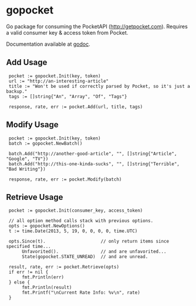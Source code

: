 gopocket
=============

Go package for consuming the PocketAPI (http://getpocket.com).  Requires a valid consumer key & access token from Pocket.

Documentation available at [godoc](http://godoc.org/github.com/strider-/gopocket).

Add Usage
-------
     pocket := gopocket.Init(key, token)
     url := "http://an-interesting-article"
     title := "Won't be used if correctly parsed by Pocket, so it's just a backup."
     tags := []string{"An", "Array", "Of", "Tags"}

     response, rate, err := pocket.Add(url, title, tags)

Modify Usage
-------
     pocket := gopocket.Init(key, token)
     batch := gopocket.NewBatch()

     batch.Add("http://another-good-article", "", []string{"Article", "Google", "TV"})
     batch.Add("http://this-one-kinda-sucks", "", []string{"Terrible", "Bad Writing"})

     response, rate, err := pocket.Modify(batch)

Retrieve Usage
-------
     pocket := gopocket.Init(consumer_key, access_token)

     // all option method calls stack with previous options.
     opts := gopocket.NewOptions()
     t := time.Date(2013, 5, 19, 0, 0, 0, 0, time.UTC)

     opts.Since(t).                     // only return items since specified time...
          Unfavorited().                // and are unfavorited...
          State(gopocket.STATE_UNREAD)  // and are unread.

     result, rate, err := pocket.Retrieve(opts)
     if err != nil {
          fmt.Println(err)
     } else {
          fmt.Println(result)
          fmt.Printf("\nCurrent Rate Info: %v\n", rate)
     }